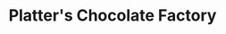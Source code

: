 ---
title: "Platter's Chocolate Factory"
url: /north-tonawanda/platters-chocolate-factory/
shop: Schokolade
---